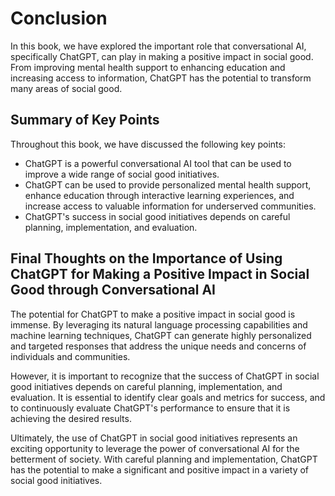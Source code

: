 Conclusion
==========

In this book, we have explored the important role that conversational AI, specifically ChatGPT, can play in making a positive impact in social good. From improving mental health support to enhancing education and increasing access to information, ChatGPT has the potential to transform many areas of social good.

Summary of Key Points
---------------------

Throughout this book, we have discussed the following key points:

* ChatGPT is a powerful conversational AI tool that can be used to improve a wide range of social good initiatives.
* ChatGPT can be used to provide personalized mental health support, enhance education through interactive learning experiences, and increase access to valuable information for underserved communities.
* ChatGPT's success in social good initiatives depends on careful planning, implementation, and evaluation.

Final Thoughts on the Importance of Using ChatGPT for Making a Positive Impact in Social Good through Conversational AI
-----------------------------------------------------------------------------------------------------------------------

The potential for ChatGPT to make a positive impact in social good is immense. By leveraging its natural language processing capabilities and machine learning techniques, ChatGPT can generate highly personalized and targeted responses that address the unique needs and concerns of individuals and communities.

However, it is important to recognize that the success of ChatGPT in social good initiatives depends on careful planning, implementation, and evaluation. It is essential to identify clear goals and metrics for success, and to continuously evaluate ChatGPT's performance to ensure that it is achieving the desired results.

Ultimately, the use of ChatGPT in social good initiatives represents an exciting opportunity to leverage the power of conversational AI for the betterment of society. With careful planning and implementation, ChatGPT has the potential to make a significant and positive impact in a variety of social good initiatives.
